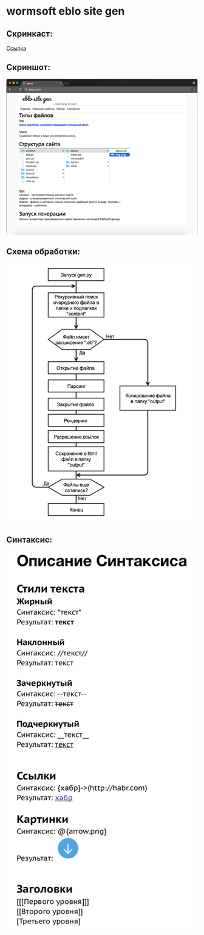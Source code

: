 # wormsoft eblo site gen

## Скринкаст:  
[Ссылка](demo_video.mp4)

## Скриншот:
![screen.png](screen.png)

## Схема обработки: 
![scheme.png](scheme.png)

## Синтаксис: 
![syntax.png](syntax.png)
